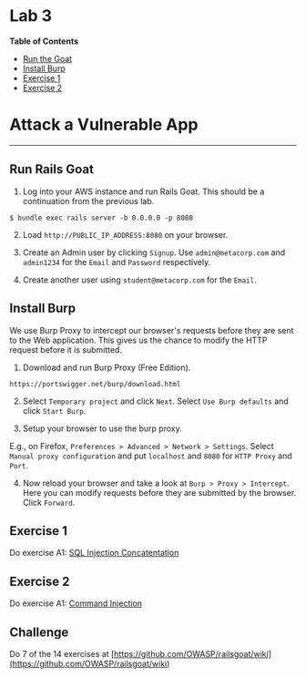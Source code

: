 # Lab 3

**Table of Contents**

- [Run the Goat](##run-rails-goat)
- [Install Burp](##install-burp)
- [Exercise 1](##exercise-1)
- [Exercise 2](##exercise-2)

# Attack a Vulnerable App

---

## Run Rails Goat

1. Log into your AWS instance and run Rails Goat. This should be a continuation from the previous lab.

 ```
$ bundle exec rails server -b 0.0.0.0 -p 8080
 ```

2. Load `http://PUBLIC_IP_ADDRESS:8080` on your browser.

3. Create an Admin user by clicking `Signup`. Use `admin@metacorp.com` and `admin1234` for the `Email` and `Password` respectively.

4. Create another user using `student@metacorp.com` for the `Email`.

## Install Burp

We use Burp Proxy to intercept our browser's requests before they are sent to the Web application. This gives us the chance to modify the HTTP request before it is submitted.

1. Download and run Burp Proxy (Free Edition).

  ```
  https://portswigger.net/burp/download.html
  ```

2. Select `Temporary project` and click `Next`. Select `Use Burp defaults` and click `Start Burp`.

3. Setup your browser to use the burp proxy.

 E.g., on Firefox, `Preferences > Advanced > Network > Settings`. Select `Manual proxy configuration` and put `localhost` and `8080` for `HTTP Proxy` and `Port`.

4. Now reload your browser and take a look at `Burp > Proxy > Intercept`. Here you can modify requests before they are submitted by the browser. Click `Forward`.

## Exercise 1

Do exercise A1: [SQL Injection Concatentation](https://github.com/OWASP/railsgoat/wiki/A1-SQL-Injection-Concatentation)

## Exercise 2

Do exercise A1: [Command Injection](https://github.com/OWASP/railsgoat/wiki/A1-Command-Injection)

## Challenge

Do 7 of the 14 exercises at [https://github.com/OWASP/railsgoat/wiki](https://github.com/OWASP/railsgoat/wiki)
